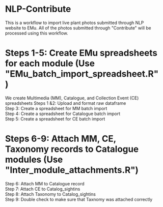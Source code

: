 # NLP-Contribute
  This is a workflow to import live plant photos submitted through NLP website to EMu. All of the photos submitted through "Contribute" will be processed using this workflow. 


# Steps 1-5: Create EMu spreadsheets for each module (Use "EMu_batch_import_spreadsheet.R")
We create Multimedia (MM), Catalogue, and Collection Event (CE) spreadsheets 
Steps 1 &2: Upload and format raw dataframe<br />
Step 3: Create a spreadsheet for MM batch import <br />
Step 4: Create a spreadsheet for Catalogue batch import<br />
Step 5: Create a spreadsheet for CE batch import<br />

# Steps 6-9: Attach MM, CE, Taxonomy records to Catalogue modules (Use "Inter_module_attachments.R")
Step 6: Attach MM to Catalogue record<br />
Step 7: Attach CE to Catalog_sightins<br />
Step 8: Attach Taxonomy to Catalog_sightins<br />
Step 9: Double check to make sure that Taxnomy was attached correctly<br />